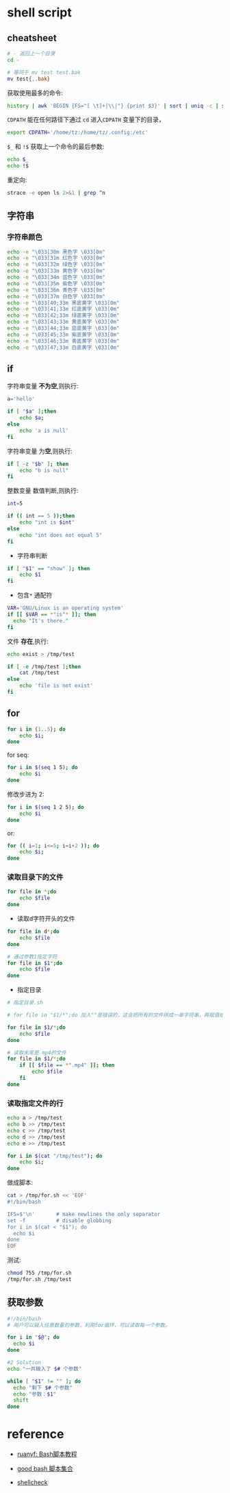 # shell script

## cheatsheet

```sh
# - 返回上一个目录
cd -

# 等同于 mv test test.bak
mv test{,.bak}
```

获取使用最多的命令:

```sh
history | awk 'BEGIN {FS="[ \t]+|\\|"} {print $3}' | sort | uniq -c | sort -nr | head
```

`CDPATH` 能在任何路径下通过 `cd` 进入`CDPATH` 变量下的目录，

```sh
export CDPATH='/home/tz:/home/tz/.config:/etc'
```

`$_` 和 `!$` 获取上一个命令的最后参数:

```sh
echo $_
echo !$
```

重定向:

```sh
strace -e open ls 2>&1 | grep ^n
```

## 字符串

### 字符串颜色

```sh
echo -e "\033[30m 黑色字 \033[0m"
echo -e "\033[31m 红色字 \033[0m"
echo -e "\033[32m 绿色字 \033[0m"
echo -e "\033[33m 黄色字 \033[0m"
echo -e "\033[34m 蓝色字 \033[0m"
echo -e "\033[35m 紫色字 \033[0m"
echo -e "\033[36m 青色字 \033[0m"
echo -e "\033[37m 白色字 \033[0m"
echo -e "\033[40;33m 黑底黄字 \033[0m"
echo -e "\033[41;33m 红底黄字 \033[0m"
echo -e "\033[42;33m 绿底黄字 \033[0m"
echo -e "\033[43;33m 黄底黄字 \033[0m"
echo -e "\033[44;33m 蓝底黄字 \033[0m"
echo -e "\033[45;33m 紫底黄字 \033[0m"
echo -e "\033[46;33m 青底黄字 \033[0m"
echo -e "\033[47;33m 白底黄字 \033[0m"
```

## if

字符串变量 **不为空**,则执行:

```sh
a='hello'

if [ "$a" ];then
    echo $a;
else
    echo 'a is null'
fi
```

字符串变量 为**空**,则执行:

```sh
if [ -z "$b" ]; then
    echo "b is null"
fi
```

整数变量 数值判断,则执行:

```sh
int=5

if (( int == 5 ));then
    echo "int is $int"
else
    echo "int does not equal 5"
fi
```

- 字符串判断

```sh
if [ "$1" == "show" ]; then
    echo $1
fi
```

- 包含`*` 通配符
```sh
VAR='GNU/Linux is an operating system'
if [[ $VAR == *"is"* ]]; then
  echo "It's there."
fi
```


文件 **存在**,执行:

```sh
echo exist > /tmp/test

if [ -e /tmp/test ];then
    cat /tmp/test
else
    echo 'file is not exist'
fi
```

## for

```sh
for i in {1..5}; do
    echo $i;
done
```

for seq:

```sh
for i in $(seq 1 5); do
    echo $i
done
```

修改步进为 2:

```sh
for i in $(seq 1 2 5); do
    echo $i
done
```

or:

```sh
for (( i=1; i<=5; i=i+2 )); do
    echo $i;
done
```

### 读取目录下的文件

```sh
for file in *;do
    echo $file
done
```

- 读取d字符开头的文件

```sh
for file in d*;do
    echo $file
done

# 通过参数1指定字符
for file in $1*;do
    echo $file
done
```

- 指定目录

```sh
# 指定目录.sh

# for file in "$1/*";do 加入""是错误的，这会把所有的文件拼成一串字符串，再赋值给$file

for file in $1/*;do
    echo $file
done
```

```sh
# 读取末尾是.mp4的文件
for file in $1/*;do
    if [[ $file == *".mp4" ]]; then
        echo $file
    fi
done
```

### 读取指定文件的行

```sh
echo a > /tmp/test
echo b >> /tmp/test
echo c >> /tmp/test
echo d >> /tmp/test
echo e >> /tmp/test

for i in $(cat "/tmp/test"); do
    echo $i;
done
```

做成脚本:

```sh
cat > /tmp/for.sh << 'EOF'
#!/bin/bash

IFS=$'\n'       # make newlines the only separator
set -f          # disable globbing
for i in $(cat < "$1"); do
  echo $i
done
EOF
```

测试:

```sh
chmod 755 /tmp/for.sh
/tmp/for.sh /tmp/test
```

## 获取参数

```sh
#!/bin/bash
# 用户可以输入任意数量的参数，利用for循环，可以读取每一个参数。

for i in "$@"; do
  echo $i
done

#2 Solution
echo "一共输入了 $# 个参数"

while [ "$1" != "" ]; do
  echo "剩下 $# 个参数"
  echo "参数：$1"
  shift
done
```

# reference

- [ruanyf: Bash脚本教程](https://wangdoc.com/bash/intro.html)

- [good bash 脚本集合](https://github.com/alexanderepstein/Bash-Snippets)

- [shellcheck](https://www.shellcheck.net/)
